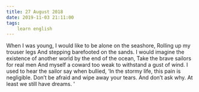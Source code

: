 ```yaml
---
title: 27 August 2018
date: 2019-11-03 21:11:00
tags:
    learn english
---
```


When I was young,
I would like to be alone on the seashore,
Rolling up my trouser legs
And stepping barefooted on the sands.
I would imagine the existence of another world by the end of the ocean,
Take the brave sailors for real men
And myself a coward too weak to withstand a gust of wind.
I used to hear the sailor say when bullied,
‘In the stormy life, this pain is negligible.
Don’t be afraid and wipe away your tears.
And don’t ask why.
At least we still have dreams. '
 
 